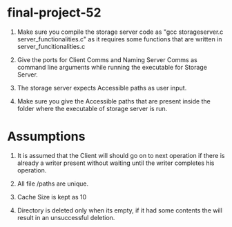 # final-project-52

1. Make sure you compile the storage server code as "gcc storageserver.c server_functionalities.c" as it requires some functions that are written in server_funcitionalities.c

2. Give the ports for Client Comms and Naming Server Comms as command line arguments while running the executable for Storage Server. 

3. The storage server expects Accessible paths as user input.

4. Make sure you give the Accessible paths that are present inside the folder where the executable of storage server is run. 

# Assumptions

1. It is assumed that the Client will should go on to next operation if there is already a writer present without waiting until the writer completes his operation. 

2. All file /paths are unique.

3. Cache Size is kept as 10

4. Directory is deleted only when its empty, if it had some contents the will result in an unsuccessful deletion. 